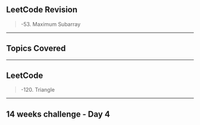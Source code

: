 ## LeetCode Revision

> -53. Maximum Subarray

---

## Topics Covered

---

## LeetCode

> -120. Triangle

---

## 14 weeks challenge - Day 4
